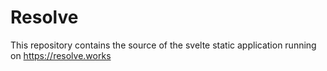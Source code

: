 # Resolve

This repository contains the source of the svelte static application running on
https://resolve.works
